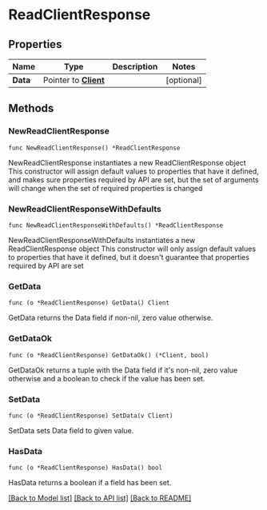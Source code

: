 # ReadClientResponse

## Properties

Name | Type | Description | Notes
------------ | ------------- | ------------- | -------------
**Data** | Pointer to [**Client**](Client.md) |  | [optional] 

## Methods

### NewReadClientResponse

`func NewReadClientResponse() *ReadClientResponse`

NewReadClientResponse instantiates a new ReadClientResponse object
This constructor will assign default values to properties that have it defined,
and makes sure properties required by API are set, but the set of arguments
will change when the set of required properties is changed

### NewReadClientResponseWithDefaults

`func NewReadClientResponseWithDefaults() *ReadClientResponse`

NewReadClientResponseWithDefaults instantiates a new ReadClientResponse object
This constructor will only assign default values to properties that have it defined,
but it doesn't guarantee that properties required by API are set

### GetData

`func (o *ReadClientResponse) GetData() Client`

GetData returns the Data field if non-nil, zero value otherwise.

### GetDataOk

`func (o *ReadClientResponse) GetDataOk() (*Client, bool)`

GetDataOk returns a tuple with the Data field if it's non-nil, zero value otherwise
and a boolean to check if the value has been set.

### SetData

`func (o *ReadClientResponse) SetData(v Client)`

SetData sets Data field to given value.

### HasData

`func (o *ReadClientResponse) HasData() bool`

HasData returns a boolean if a field has been set.


[[Back to Model list]](../README.md#documentation-for-models) [[Back to API list]](../README.md#documentation-for-api-endpoints) [[Back to README]](../README.md)


